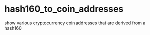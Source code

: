 # hash160_to_coin_addresses
show various cryptocurrency coin addresses that are derived from a hash160
